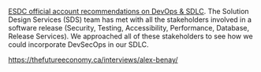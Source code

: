 [ESDC official account recommendations on DevOps & SDLC](https://github.com/esdc-edsc/Welcome/blob/master/Recommendations/DevOps_SDLC.md). The Solution Design Services (SDS) team has met with all the stakeholders involved in a software release (Security, Testing, Accessibility, Performance, Database, Release Services). We approached all of these stakeholders to see how we could incorporate DevSecOps in our SDLC.

https://thefutureeconomy.ca/interviews/alex-benay/
